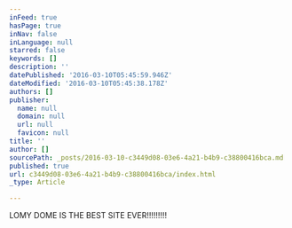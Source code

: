 ```yaml
---
inFeed: true
hasPage: true
inNav: false
inLanguage: null
starred: false
keywords: []
description: ''
datePublished: '2016-03-10T05:45:59.946Z'
dateModified: '2016-03-10T05:45:38.178Z'
authors: []
publisher:
  name: null
  domain: null
  url: null
  favicon: null
title: ''
author: []
sourcePath: _posts/2016-03-10-c3449d08-03e6-4a21-b4b9-c38800416bca.md
published: true
url: c3449d08-03e6-4a21-b4b9-c38800416bca/index.html
_type: Article

---
```

LOMY DOME IS THE BEST SITE EVER!!!!!!!!!